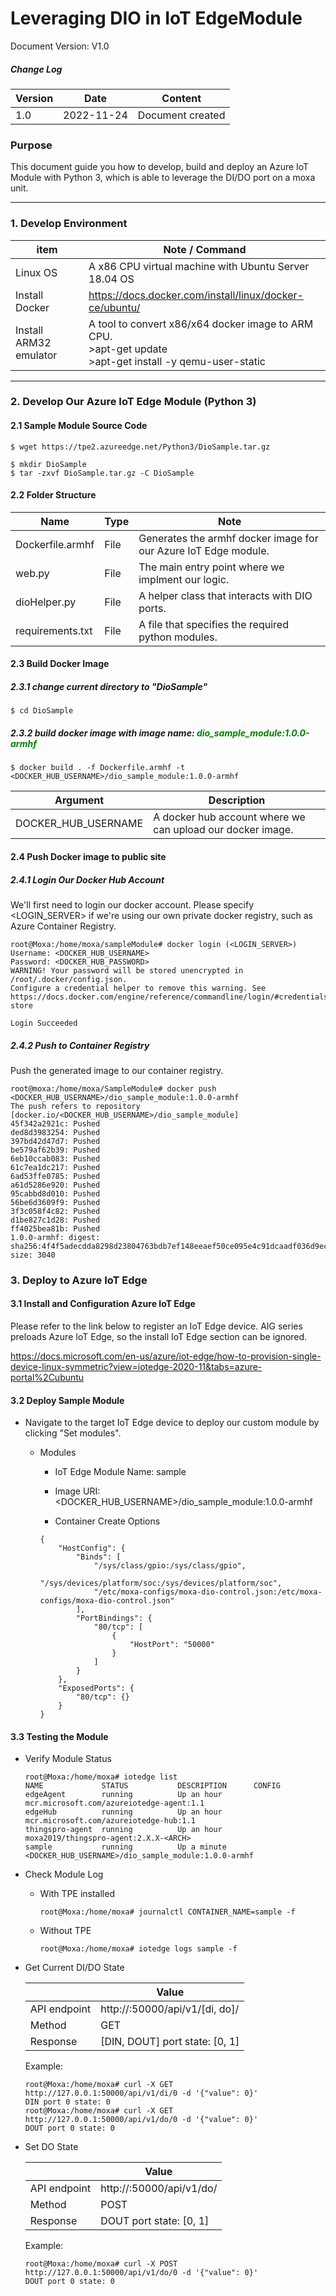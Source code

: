 # Leveraging DIO in IoT EdgeModule

Document Version: V1.0

##### Change Log

| Version | Date       | Content                        |
| ------- | ---------- | ------------------------------ |
| 1.0     | 2022-11-24 | Document created               |



### Purpose

This document guide you how to develop, build and deploy an Azure IoT Module with Python 3, which is able to leverage the DI/DO port on a moxa unit.

------

### 1. Develop Environment

| item                   | Note / Command                                               |
| ---------------------- | ------------------------------------------------------------ |
| Linux OS               | A x86 CPU virtual machine with Ubuntu Server 18.04 OS        |
| Install Docker         | https://docs.docker.com/install/linux/docker-ce/ubuntu/      |
| Install ARM32 emulator | A tool to convert x86/x64 docker image to ARM CPU. <br />>apt-get update<br />>apt-get install -y qemu-user-static |

------

### 2. Develop Our Azure IoT Edge Module (Python 3)

#### 2.1 Sample Module Source Code

```
$ wget https://tpe2.azureedge.net/Python3/DioSample.tar.gz

$ mkdir DioSample
$ tar -zxvf DioSample.tar.gz -C DioSample
```

#### 2.2 Folder Structure

| Name                | Type    | Note                                                             |
| ------------------- | ------- | ---------------------------------------------------------------- |
| Dockerfile.armhf    | File    | Generates the armhf docker image for our Azure IoT Edge module.  |
| web.py              | File    | The main entry point where we implment our logic.                |
| dioHelper.py        | File    | A helper class that interacts with DIO ports.                    |
| requirements.txt    | File    | A file that specifies the required python modules.               |

#### 2.3 Build Docker Image

##### 2.3.1 change current directory to "DioSample"

```
$ cd DioSample
```

##### 2.3.2 build docker image with image name: <font color='green'><b>dio_sample_module:1.0.0-armhf</b></font>

```
$ docker build . -f Dockerfile.armhf -t <DOCKER_HUB_USERNAME>/dio_sample_module:1.0.0-armhf
```

| Argument              | Description                                                                                       |
| --------------------- |-------------------------------------------------------------------------------------------------- |
| DOCKER_HUB_USERNAME   | A docker hub account where we can upload our docker image.                                        |

#### 2.4 Push Docker image to public site

##### 2.4.1 Login Our Docker Hub Account

We'll first need to login our docker account. Please specify <LOGIN_SERVER> if we're using our own private docker registry, such as Azure Container Registry. 

```
root@Moxa:/home/moxa/sampleModule# docker login (<LOGIN_SERVER>)
Username: <DOCKER_HUB_USERNAME>
Password: <DOCKER_HUB_PASSWORD>
WARNING! Your password will be stored unencrypted in /root/.docker/config.json.
Configure a credential helper to remove this warning. See
https://docs.docker.com/engine/reference/commandline/login/#credentials-store

Login Succeeded
```

##### 2.4.2 Push to Container Registry

Push the generated image to our container registry.

```
root@moxa:/home/moxa/SampleModule# docker push <DOCKER_HUB_USERNAME>/dio_sample_module:1.0.0-armhf
The push refers to repository [docker.io/<DOCKER_HUB_USERNAME>/dio_sample_module]
45f342a2921c: Pushed 
ded8d3983254: Pushed 
397bd42d47d7: Pushed 
be579af62b39: Pushed 
6eb10ccab083: Pushed 
61c7ea1dc217: Pushed
6ad53ffe0785: Pushed
a61d5286e920: Pushed
95cabbd8d010: Pushed
56be6d3609f9: Pushed
3f3c058f4c82: Pushed
d1be827c1d28: Pushed
ff4025bea81b: Pushed
1.0.0-armhf: digest: sha256:4f4f5adecdda8298d23804763bdb7ef148eeaef50ce095e4c91dcaadf036d9ec size: 3040
```

### 3. Deploy to Azure IoT Edge

#### 3.1 Install and Configuration Azure IoT Edge

Please refer to the link below to register an IoT Edge device. AIG series preloads Azure IoT Edge, so the install IoT Edge section can be ignored.

https://docs.microsoft.com/en-us/azure/iot-edge/how-to-provision-single-device-linux-symmetric?view=iotedge-2020-11&tabs=azure-portal%2Cubuntu

#### 3.2 Deploy Sample Module

- Navigate to the target IoT Edge device to deploy our custom module by clicking "Set modules".

  - Modules

    - IoT Edge Module Name: sample

    - Image URI: <DOCKER_HUB_USERNAME>/dio_sample_module:1.0.0-armhf

    - Container Create Options

    ```
    {
        "HostConfig": {
            "Binds": [
                "/sys/class/gpio:/sys/class/gpio",
                "/sys/devices/platform/soc:/sys/devices/platform/soc",
                "/etc/moxa-configs/moxa-dio-control.json:/etc/moxa-configs/moxa-dio-control.json"
            ],
            "PortBindings": {
                "80/tcp": [
                    {
                        "HostPort": "50000"
                    }
                ]
            }
        },
        "ExposedPorts": {
            "80/tcp": {}
        }
    }
    ```

#### 3.3 Testing the Module

- Verify Module Status

  ```
  root@Moxa:/home/moxa# iotedge list
  NAME             STATUS           DESCRIPTION      CONFIG
  edgeAgent        running          Up an hour       mcr.microsoft.com/azureiotedge-agent:1.1
  edgeHub          running          Up an hour       mcr.microsoft.com/azureiotedge-hub:1.1
  thingspro-agent  running          Up an hour       moxa2019/thingspro-agent:2.X.X-<ARCH>
  sample           running          Up a minute      <DOCKER_HUB_USERNAME>/dio_sample_module:1.0.0-armhf
  ```

- Check Module Log 

    - With TPE installed

        ```
        root@Moxa:/home/moxa# journalctl CONTAINER_NAME=sample -f
        ```

    - Without TPE

        ```
        root@Moxa:/home/moxa# iotedge logs sample -f
        ```

- Get Current DI/DO State

    |               | Value                                     |
    | ------------- | ----------------------------------------- |
    | API endpoint  | http://<IP>:50000/api/v1/[di, do]/<PORT>  |
    | Method        | GET                                       |
    | Response      | [DIN, DOUT] port <PORT> state: [0, 1]     |

    Example:

    ```
    root@Moxa:/home/moxa# curl -X GET http://127.0.0.1:50000/api/v1/di/0 -d '{"value": 0}'
    DIN port 0 state: 0
    root@Moxa:/home/moxa# curl -X GET http://127.0.0.1:50000/api/v1/do/0 -d '{"value": 0}'
    DOUT port 0 state: 0
    ```

- Set DO State

    |               | Value                                     |
    | ------------- | ----------------------------------------- |
    | API endpoint  | http://<IP>:50000/api/v1/do/<PORT>        |
    | Method        | POST                                      |
    | Response      | DOUT port <PORT> state: [0, 1]            |

    Example:

    ```
    root@Moxa:/home/moxa# curl -X POST http://127.0.0.1:50000/api/v1/do/0 -d '{"value": 0}'
    DOUT port 0 state: 0
    ```